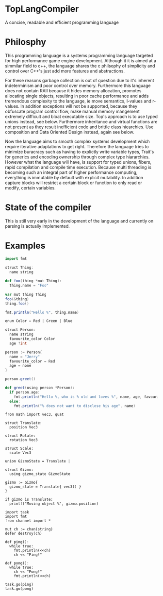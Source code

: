 # TopLangCompiler
A concise, readable and efficient programming language

# Philosphy
This programming language is a systems programming language targeted for high performance game engine development. Although it it is aimed at a simmilar field to c++, the language shares the c philsophy of simplicity and control over C++'s just add more features and abstractions. 

For these reasons garbage collection is out of question due to it's inherent indeterminism and poor control over memory. Furthermore this language does not contain RAII because it hides memory allocation, promotes allocating single objects, resulting in poor cache performance and adds tremendous complexity to the language, ie move semantics, l-values and r-values. In addition exceptions will not be supported, because they obfuscate program control flow, make manual memory mangement extremely difficult and bloat executable size. Top's approach is to use typed unions instead, see below. Furthermore inheritance and virtual functions are not present as they result inefficient code and brittle class hiearchies. Use composition and Data Oriented Design instead, again see below. 

Now the language aims to smooth complex systems development which require iterative adaptations to get right. Therefore the language tries to minimize buracracy such as having to explictly write variable types, Trait's for generics and encoding ownership through complex type hiararchies. However what the language will have, is support for typed unions, fibers, rapid compilation and compile time execution. Because multi threading is becoming such an integral part of higher performance computing, everything is immutable by default with explicit mutability. In addition capture blocks will restrict a certain block or function to only read or modify, certain variables.

# State of the compiler

This is still very early in the development of the language and currently on parsing is actually implemented.

# Examples

```scala
import fmt

struct Thing:
  name string
  
def foo(thing *mut Thing):
  thing.name = "Foo"
  
var mut thing Thing
foo(&thing)
thing.foo()

fmt.println("Hello %", thing.name) 
```

```scala
enum Color = Red | Green | Blue

struct Person:
  name string
  favourite_color Color
  age ?int

person := Person{
  name = "Jerry"
  favourite_color = Red
  age = none
}

person.greet()

def greet(using person *Person):
  if person.age:
    fmt.println("Hello %, who is % old and loves %", name, age, favourite_color)
  else:
    fmt.println("% does not want to disclose his age", name)
```

```
from math import vec3, quat

struct Translate:
  position Vec3
  
struct Rotate:
  rotation Vec3
  
struct Scale:
  scale Vec3

union GizmoState = Translate | 

struct Gizmo:
  using gizmo_state GizmoState
  
gizmo := Gizmo{
  gizmo_state = Translate{ vec3() }
}

if gizmo is Translate:
  printf("Moving object %", gizmo.position) 
```

```
import task
import fmt
from channel import *

mut ch := chan(string)
defer destroy(ch)

def ping():
  while true:
    fmt.println(<<ch)
    ch << "Ping!"
  
def pong():
  while true:
    ch << "Pong!"
    fmt.println(<<ch)
    
task.go(ping)
task.go(pong)
```




